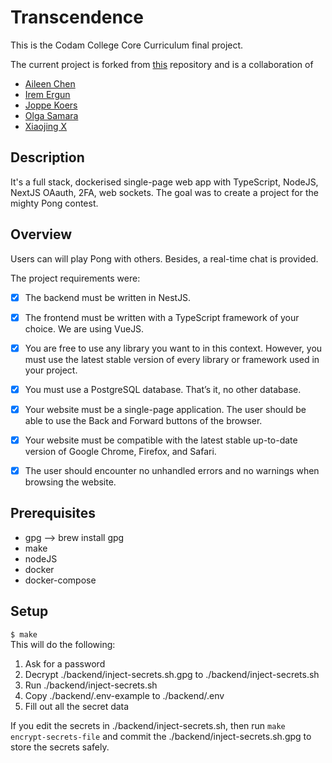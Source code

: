 # Transcendence 
This is the Codam College Core Curriculum final project.

The current project is forked from [this](https://github.com/42-jkoers/ft_transcendence) repository and is a collaboration of 
- [Aileen Chen](https://github.com/aprilmayjune135)
- [Irem Ergun](https://github.com/ergunirem)
- [Joppe Koers](https://github.com/SirMorfield)
- [Olga Samara](https://github.com/olsamar)
- [Xiaojing X](https://github.com/ccxxj)


## Description
It's a full stack, dockerised single-page web app with TypeScript, NodeJS, NextJS OAauth, 2FA, web sockets.
The goal was to create a project for the mighty Pong contest. 


## Overview
Users can will play Pong with others. Besides, a real-time chat is provided.

The project requirements were:

- [x] The backend must be written in NestJS.
- [x] The frontend must be written with a TypeScript framework of your choice. We are using VueJS.
- [x] You are free to use any library you want to in this context. However, you must use
the latest stable version of every library or framework used in your project.
- [x] You must use a PostgreSQL database. That’s it, no other database.
- [x] Your website must be a single-page application. The user should be able to use the
Back and Forward buttons of the browser.
- [x] Your website must be compatible with the latest stable up-to-date version of
Google Chrome, Firefox, and Safari.
- [x]  The user should encounter no unhandled errors and no warnings when browsing the
website.


## Prerequisites
- gpg --> brew install gpg
- make
- nodeJS
- docker
- docker-compose

## Setup
```$ make```\
This will do the following:
1. Ask for a password
2. Decrypt ./backend/inject-secrets.sh.gpg to ./backend/inject-secrets.sh
3. Run ./backend/inject-secrets.sh
4. Copy ./backend/.env-example to ./backend/.env
5. Fill out all the secret data

If you edit the secrets in ./backend/inject-secrets.sh, then run `make encrypt-secrets-file` and commit the ./backend/inject-secrets.sh.gpg to store the secrets safely.
